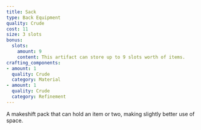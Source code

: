 ```yaml
---
title: Sack
type: Back Equipment
quality: Crude
cost: 11
size: 3 slots
bonus:
  slots:
    amount: 9
    content: This artifact can store up to 9 slots worth of items.
crafting_components: 
- amount: 1
  quality: Crude
  category: Material
- amount: 1
  quality: Crude
  category: Refinement
---
```

A makeshift pack that can hold an item or two, making slightly better use of space.